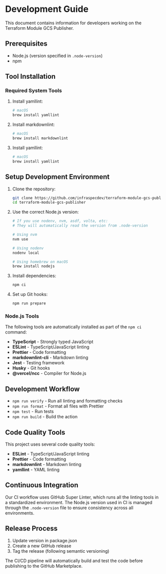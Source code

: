 # Development Guide

This document contains information for developers working on the Terraform
Module GCS Publisher.

## Prerequisites

- Node.js (version specified in `.node-version`)
- npm

## Tool Installation

### Required System Tools

1. Install yamllint:

   ```bash
   # macOS
   brew install yamllint
   ```

2. Install markdownlint:

   ```bash
   # macOS
   brew install markdownlint
   ```

3. Install yamllint:

   ```bash
   # macOS
   brew install yamllint
   ```

## Setup Development Environment

1. Clone the repository:

   ```bash
   git clone https://github.com/infraspecdev/terraform-module-gcs-publisher.git
   cd terraform-module-gcs-publisher
   ```

2. Use the correct Node.js version:

   ```bash
   # If you use nodenv, nvm, asdf, volta, etc:
   # They will automatically read the version from .node-version

   # Using nvm
   nvm use

   # Using nodenv
   nodenv local

   # Using homebrew on macOS
   brew install nodejs
   ```

3. Install dependencies:

   ```bash
   npm ci
   ```

4. Set up Git hooks:

   ```bash
   npm run prepare
   ```

### Node.js Tools

The following tools are automatically installed as part of the `npm ci` command:

- **TypeScript** - Strongly typed JavaScript
- **ESLint** - TypeScript/JavaScript linting
- **Prettier** - Code formatting
- **markdownlint-cli** - Markdown linting
- **Jest** - Testing framework
- **Husky** - Git hooks
- **@vercel/ncc** - Compiler for Node.js

## Development Workflow

- `npm run verify` - Run all linting and formatting checks
- `npm run format` - Format all files with Prettier
- `npm test` - Run tests
- `npm run build` - Build the action

## Code Quality Tools

This project uses several code quality tools:

- **ESLint** - TypeScript/JavaScript linting
- **Prettier** - Code formatting
- **markdownlint** - Markdown linting
- **yamllint** - YAML linting

## Continuous Integration

Our CI workflow uses GitHub Super Linter, which runs all the linting tools in a
standardized environment. The Node.js version used in CI is managed through the
`.node-version` file to ensure consistency across all environments.

## Release Process

1. Update version in package.json
2. Create a new GitHub release
3. Tag the release (following semantic versioning)

The CI/CD pipeline will automatically build and test the code before publishing
to the GitHub Marketplace.
